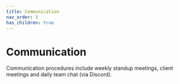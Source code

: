 ```yaml
---
title: Communication
nav_order: 3
has_children: true
---
```

# Communication
Communication procedures include weekly standup meetings, client meetings and daily team chat (via Discord).
